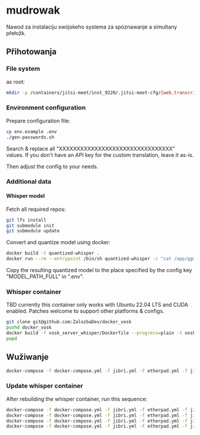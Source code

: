 # mudrowak

Nawod za instalaciju swójskeho systema za spóznawanje a simultany přełožk.

## Přihotowanja

### File system

as root:

```bash
mkdir -p /containers/jitsi-meet/inst_9220/.jitsi-meet-cfg/{web,transcripts,prosody/config,prosody/prosody-plugins-custom,jicofo,jvb,jigasi,jibri}
```

### Environment configuration

Prepare configuration file:

```bash
cp env.example .env
./gen-passwords.sh 
```

Search & replace all "XXXXXXXXXXXXXXXXXXXXXXXXXXXXXXXX" values.
If you don't have an API key for the custom translation, leave it as-is.

Then adjust the config to your needs.

### Additional data

#### Whisper model

Fetch all required repos:

```bash
git lfs install
git submodule init
git submodule update
```

Convert and quantize model using docker:
```bash
docker build -t quantized-whisper .
docker run --rm --entrypoint /bin/sh quantized-whisper -c "cat /app/ggml-model.q8_0.bin" > ./ggml-model.q8_0.bin
```

Copy the resulting quantized model to the place specified by the config key "MODEL_PATH_FULL" in ".env".

### Whisper container

TBD currently this container only works with Ubuntu 22.04 LTS and CUDA enabled.
Patches welcome to support other platforms & configs.

```bash
git clone git@github.com:ZalozbaDev/docker_vosk
pushd docker_vosk
docker build -f vosk_server_whisper/Dockerfile --progress=plain -t vosk_server_whisper .
popd
```

## Wužiwanje

```bash
docker-compose -f docker-compose.yml -f jibri.yml -f etherpad.yml -f jigasi.yml up -d
```

### Update whisper container

After rebuilding the whisper container, run this sequence:

```bash
docker-compose -f docker-compose.yml -f jibri.yml -f etherpad.yml -f jigasi.yml stop vosk-hsb-whisper
docker-compose -f docker-compose.yml -f jibri.yml -f etherpad.yml -f jigasi.yml create vosk-hsb-whisper
docker-compose -f docker-compose.yml -f jibri.yml -f etherpad.yml -f jigasi.yml start vosk-hsb-whisper
docker-compose -f docker-compose.yml -f jibri.yml -f etherpad.yml -f jigasi.yml logs -f vosk-hsb-whisper
```
